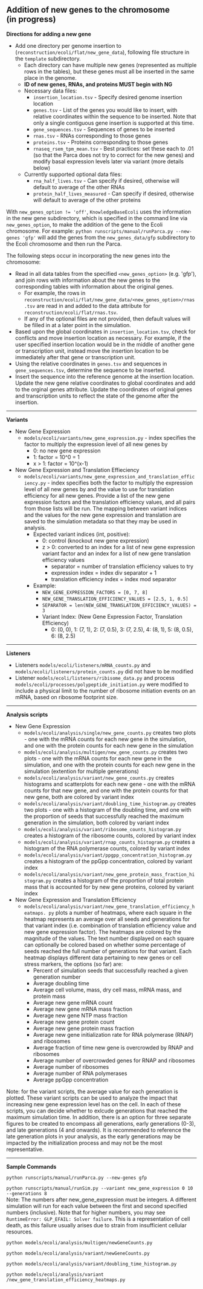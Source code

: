 Addition of new genes to the chromosome<br>(in progress)
---

<b>Directions for adding a new gene</b><br>

* Add one directory per genome insertion to (`reconstruction/ecoli/flat/new_gene_data`), following file structure in the `template` subdirectory.  
  * Each directory can have multiple new genes (represented as multiple rows in the tables), but these genes must all be inserted in the same place in the genome.
  * <b>ID of new genes, RNAs, and proteins MUST begin with NG</b>
  * Necessary data files:
    * `insertion_location.tsv` - Specify desired genome insertion location
    * `genes.tsv` - List of the genes you would like to insert, with relative coordinates within the sequence to be inserted. Note that only a single contiguous gene insertion is supported at this time.
    * `gene_sequences.tsv` - Sequences of genes to be inserted
    * `rnas.tsv` - RNAs corresponding to those genes
    * `proteins.tsv` - Proteins corresponding to those genes
    *  `rnaseq_rsem_tpm_mean.tsv` - Best practices: set these each to .01 (so that the Parca does not try to correct for the new genes) and modify basal expression levels later via variant (more details below)
  * Currently supported optional data files:
    * `rna_half_lives.tsv` - Can specify if desired, otherwise will default to average of the other RNAs
    * `protein_half_lives_measured` - Can specify if desired, otherwise will default to average of the other proteins

With `new_genes_option != 'off'`, `KnowledgeBaseEcoli` uses the information in the new gene subdirectory, which is specified in the command line via `new_genes_option`, to make the addition of the gene to the Ecoli chromosome.
For example: `python runscripts/manual/runParca.py --new-genes 'gfp'` will add the genes from the `new_genes_data/gfp` subdirectory to the Ecoli chromosome and then run the Parca.

The following steps occur in incorporating the new genes into the chromosome:
* Read in all data tables from the specified `<new_genes_option>` (e.g. 'gfp'), and join rows with information about the new genes to the corresponding tables with information about the original genes.
  * For example, the rows in `reconstruction/ecoli/flat/new_gene_data/<new_genes_option>/rnas.tsv` are read in and added to the data attribute for `reconstruction/ecoli/flat/rnas.tsv`.
  * If any of the optional files are not provided, then default values will be filled in at a later point in the simulation.
* Based upon the global coordinates in `insertion_location.tsv`, check for conflicts and move insertion location as necessary. For example, if the user specified insertion location would be in the middle of another gene or transcription unit, instead move the insertion location to be immediately after that gene or transcription unit.
* Using the relative coordinates in `genes.tsv` and sequences in `gene_sequences.tsv`, determine the sequence to be inserted.
* Insert the sequence into the reference genome at the insertion location. Update the new gene relative coordinates to global coordinates and add to the orginal genes attribute. Update the coordinates of original genes and transcription units to reflect the state of the genome after the insertion.

---
<b>Variants </b><br>
* New Gene Expression
  * `models/ecoli/variants/new_gene_expression.py` - index specifies the factor to multiply the expression level of all new genes by
    * 0: no new gene expression
    * 1: factor = 10^0 = 1
    * x > 1: factor = 10^(x-1)
* New Gene Expression and Translation Effieciency
  * `models/ecoli/variants/new_gene_expression_and_translation_efficiency.py` - index specifies both the 
    factor to multiply the expression level of all new genes by and the 
    value to use for translation efficiency for all new genes. Provide a 
    list of the new gene 
    expression factors and the translation efficiency values, and all pairs 
    from those lists will be run. The mapping between variant indices and 
    the values for the new gene expression and translation are saved to the 
    simulation metadata so that they may be used in analysis.
    * Expected variant indices (int, positive):
      * 0: control (knockout new gene expression)
      * z > 0: converted to an index for a list of
          new gene expression variant factor and an index for a list of new gene
          translation efficiency values 
        * separator = number of translation efficiency values to try 
        * expression index = index div separator + 1 
        * translation efficiency index = index mod separator
    * Example: 
      * `NEW_GENE_EXPRESSION_FACTORS = [0, 7, 8]`
      * `NEW_GENE_TRANSLATION_EFFICIENCY_VALUES = [2.5, 1, 0.5]`
      * `SEPARATOR = len(NEW_GENE_TRANSLATION_EFFICIENCY_VALUES) = 3`
      * Variant Index: (New Gene Expression Factor, Translation Efficiency)
        * 0: (0, 0), 1: (7, 1), 2: (7, 0.5), 3: (7, 2.5), 4: (8, 1), 5: (8, 
          0.5), 6: (8, 2.5)

---
<b>Listeners</b><br>
* Listeners `models/ecoli/listeners/mRNA_counts.py` and `models/ecoli/listeners/protein_counts.py` did not have to be modified
* Listener `models/ecoli/listeners/ribisome_data.py` and process 
  `models/ecoli/processes/polypeptide_initiation.py` were modified to 
  include a physical limit to the number of ribosome initiation events on 
  an mRNA, based on ribosome footprint size.

---
<b>Analysis scripts</b><br>
* New Gene Expression
  * `models/ecoli/analysis/single/new_gene_counts.py` creates two plots - one 
    with the mRNA counts for each new gene in the simulation, and one with the protein counts for each new gene in the simulation
  * `models/ecoli/analysis/multigen/new_gene_counts.py` creates two plots - 
    one with the mRNA counts for each new gene in the simulation, and one with the protein counts for each new gene in the simulation (extention for multiple generations)
  * `models/ecoli/analysis/variant/new_gene_counts.py` creates histograms and 
    scatterplots for each new gene - one with the mRNA counts for that new gene, and one with the protein counts for that new gene, both are colored by variant index
  * `models/ecoli/analysis/variant/doubling_time_histogram.py` creates two plots - one with a histogram of the doubling time, and one with the proportion of seeds that successfully reached the maximum generation in the simulation, both colored by variant index
  * `models/ecoli/analysis/variant/ribosome_counts_histogram.py` creates a histogram of the ribosome counts, colored by variant index
  * `models/ecoli/analysis/variant/rnap_counts_histogram.py` creates a histogram of the RNA polymerase counts, colored by variant index
  * `models/ecoli/analysis/variant/ppgpp_concentration_histogram.py` creates a histogram of the ppGpp concentration, colored by variant index
  * `models/ecoli/analysis/variant/new_gene_protein_mass_fraction_histogram.py` creates a histogram of the proportion of total protein mass that is accounted for by new gene proteins, colored by variant index
* New Gene Expression and Translation Efficiency
  * `models/ecoli/analysis/variant/new_gene_translation_efficiency_heatmaps.
    py` plots a number of heatmaps, where each square in the heatmap 
    represents an average over all seeds and generations for that variant 
    index (i.e. combination of translation efficiency value and new gene 
    expression factor). The heatmaps are colored by the magnitude of the 
    values. The text number displayed on each square can optionally be 
    colored based on whether some percentage of seeds reached the full 
    number of generations for that variant. Each heatmap displays different 
    data pertaining to new genes or cell stress markers, the options (so far) 
    are:
    * Percent of simulation seeds that successfully reached a given generation 
      number
    * Average doubling time
    * Average cell volume, mass, dry cell mass, mRNA mass, and protein mass
    * Average new gene mRNA count
    * Average new gene mRNA mass fraction
    * Average new gene NTP mass fraction
    * Average new gene protein count
    * Average new gene protein mass fraction
    * Average new gene initialization rate for RNA polymerase (RNAP) and 
      ribosomes
    * Average fraction of time new gene is overcrowded by RNAP and ribosomes
    * Average number of overcrowded genes for RNAP and ribosomes
    * Average number of ribosomes
    * Average number of RNA polymerases
    * Average ppGpp concentration

Note: for the variant scripts, the average value for each generation is plotted. These variant scripts can be used to analyze the impact that increasing new gene expression level has on the cell. In each of these scripts, you can decide whether to exlcude generations that reached the maximum simulation time. In addition, there is an option for three separate figures to be created to encompass all generations, early generations (0-3), and late generations (4 and onwards). It is recommended to reference the late generation plots in your analysis, as the early generations may be impacted by the initialization process and may not be the most representative.

 ---

<b>Sample Commands</b><br>

`python runscripts/manual/runParca.py --new-genes gfp`

`python runscripts/manual/runSim.py --variant new_gene_expression 0 10 --generations 8`   
Note: The numbers after new_gene_expression must be integers. A different simulation will run for each value between the first and second specified numbers (inclusive). Note that for higher numbers, you may see `RuntimeError: GLP_EFAIL: Solver failure`. This is a representation of cell death, as this failure usually arises due to strain from insufficient cellular resources.


`python models/ecoli/analysis/multigen/newGeneCounts.py` 

`python models/ecoli/analysis/variant/newGeneCounts.py`

`python models/ecoli/analysis/variant/doubling_time_histogram.py`

`python models/ecoli/analysis/variant
/new_gene_translation_efficiency_heatmaps.py`